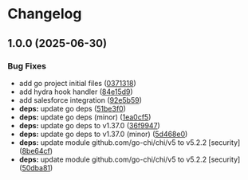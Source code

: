 # Changelog

## 1.0.0 (2025-06-30)


### Bug Fixes

* add go project initial files ([0371318](https://github.com/canonical/hook-service/commit/0371318a07d044a181bbed9f24ccf33165ffebcb))
* add hydra hook handler ([84e15d9](https://github.com/canonical/hook-service/commit/84e15d90096a26e6b38a22aa76b3440f1e421bce))
* add salesforce integration ([92e5b59](https://github.com/canonical/hook-service/commit/92e5b5982177ce402dac21fdf00daef40b84f1c9))
* **deps:** update go deps ([51be3f0](https://github.com/canonical/hook-service/commit/51be3f06b313ef75099db342710e9e37d67ec152))
* **deps:** update go deps (minor) ([1ea0cf5](https://github.com/canonical/hook-service/commit/1ea0cf5ba27c15d02cbb2f705e754712616e2ada))
* **deps:** update go deps to v1.37.0 ([36f9947](https://github.com/canonical/hook-service/commit/36f99479990ebe6ef0593bf0b012d6a966c24365))
* **deps:** update go deps to v1.37.0 (minor) ([5d468e0](https://github.com/canonical/hook-service/commit/5d468e07514c9c6093965b6c0ec2158da2f1183b))
* **deps:** update module github.com/go-chi/chi/v5 to v5.2.2 [security] ([8be64cf](https://github.com/canonical/hook-service/commit/8be64cf30ae6755046faca9919d33f9b6d174919))
* **deps:** update module github.com/go-chi/chi/v5 to v5.2.2 [security] ([50dba81](https://github.com/canonical/hook-service/commit/50dba815e13638ecfa994cd79bd43f06f94947d2))
